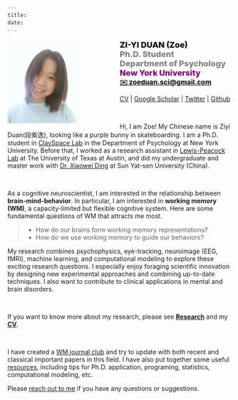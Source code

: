 ```yaml
---
title: 
date: 
---
```


<div style="width:600px; font-size:15px; font-weight: 800; text-align: left">
	<img src="image/me.png" align="left" width="42%" />
	<font size="4" color="black">ZI-YI DUAN (Zoe)</font>
	<br><font size="4" color="grey">Ph.D. Student
		<br>Department of Psychology</font>
	<br><font size="4" color="purple">New York University</font>
	<br><a href = "mailto:zoeduan.sci@gmail.com">✉️ zoeduan.sci@gmail.com</a> 
</div>


[CV](https://docs.google.com/document/d/1k58mSf4gRsOJBmFiCuKN0xaoHC--m2jIXktMbmoVUY0/edit?usp=sharing) | [Google Scholar](https://scholar.google.com/citations?user=2H9meH0AAAAJ&hl=zh-CN) | [Twitter](https://twitter.com/ZoeDuan2) | [Github](https://github.com/ZiyiDuan)


&nbsp;

Hi, I am Zoe! My Chinese name is Ziyi Duan(段紫逸), looking like a purple bunny in skateboarding. I am a Ph.D. student in [ClaySpace Lab](https://www.clayspacelab.com/) in the Department of Psychology at New York University. Before that, I worked as a research assistant in [Lewis-Peacock Lab](https://www.lewpealab.org/home) at The University of Texas at Austin, and did my undergraduate and master work with [Dr. Xiaowei Ding](https://psy.sysu.edu.cn/teacher/719) at Sun Yat-sen University (China).

&nbsp;

As a cognitive neuroscientist, I am interested in the relationship between **brain-mind-behavior**. In particular, I am interested in **working memory (WM)**, a capacity-limited but flexible cognitive system. Here are some fundamental questions of WM that attracts me most.


>* How do our brains form working memory representations?
>* How do we use working memory to guide our behaviors?


My research combines psychophysics, eye-tracking, neuroimage (EEG, fMRI), machine learning, and computational modeling to explore these exciting research questions. I especially enjoy foraging scientific innovation by designing new experimental approaches and combining up-to-date techniques. I also want to contribute to clinical applications in mental and brain disorders. 

&nbsp;

If you want to know more about my research, please see **[Research](/research)** and my **[CV](https://docs.google.com/document/d/1TJdox0sSVh5sWYU8Gy4Vu34LtOKBbrN0pcIrhLedxMU/edit?usp=sharing)**. 

&nbsp;

I have created a [WM journal club](/journalClub) and try to update with both recent and classical important papers in this field. I have also put together some useful [resources](/archives), including tips for Ph.D. application, programing, statistics, computational modeling, etc.

Please <a href = "mailto: zoeduan.sci@gmail.com">reach out to me</a> if you have any questions or suggestions.





